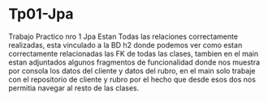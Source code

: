 # Tp01-Jpa
Trabajo Practico nro 1 Jpa
Estan Todas las relaciones correctamente realizadas, esta vinculado a la BD h2 donde podemos ver como estan correctamente relacionadas las FK de todas las clases, tambien en el main estan adjuntados algunos fragmentos de funcionalidad donde nos muestra por consola los datos del cliente y datos del rubro, en el main solo trabaje con el repositorio de cliente y rubro por el hecho que desde esos dos nos permitia navegar al resto de las clases.
